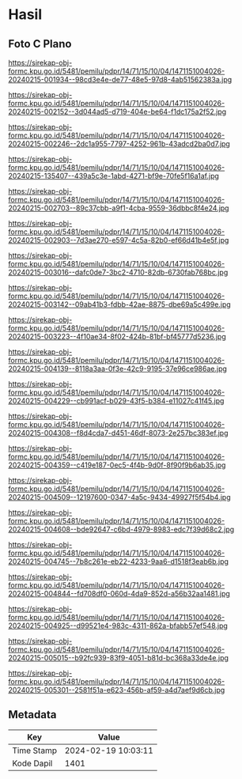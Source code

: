 # Hasil

## Foto C Plano

https://sirekap-obj-formc.kpu.go.id/5481/pemilu/pdpr/14/71/15/10/04/1471151004026-20240215-001934--98cd3e4e-de77-48e5-97d8-4ab51562383a.jpg

https://sirekap-obj-formc.kpu.go.id/5481/pemilu/pdpr/14/71/15/10/04/1471151004026-20240215-002152--3d044ad5-d719-404e-be64-f1dc175a2f52.jpg

https://sirekap-obj-formc.kpu.go.id/5481/pemilu/pdpr/14/71/15/10/04/1471151004026-20240215-002246--2dc1a955-7797-4252-961b-43adcd2ba0d7.jpg

https://sirekap-obj-formc.kpu.go.id/5481/pemilu/pdpr/14/71/15/10/04/1471151004026-20240215-135407--439a5c3e-1abd-4271-bf9e-70fe5f16a1af.jpg

https://sirekap-obj-formc.kpu.go.id/5481/pemilu/pdpr/14/71/15/10/04/1471151004026-20240215-002703--89c37cbb-a9f1-4cba-9559-36dbbc8f4e24.jpg

https://sirekap-obj-formc.kpu.go.id/5481/pemilu/pdpr/14/71/15/10/04/1471151004026-20240215-002903--7d3ae270-e597-4c5a-82b0-ef66d41b4e5f.jpg

https://sirekap-obj-formc.kpu.go.id/5481/pemilu/pdpr/14/71/15/10/04/1471151004026-20240215-003016--dafc0de7-3bc2-4710-82db-6730fab768bc.jpg

https://sirekap-obj-formc.kpu.go.id/5481/pemilu/pdpr/14/71/15/10/04/1471151004026-20240215-003142--09ab41b3-fdbb-42ae-8875-dbe69a5c499e.jpg

https://sirekap-obj-formc.kpu.go.id/5481/pemilu/pdpr/14/71/15/10/04/1471151004026-20240215-003223--4f10ae34-8f02-424b-81bf-bf45777d5236.jpg

https://sirekap-obj-formc.kpu.go.id/5481/pemilu/pdpr/14/71/15/10/04/1471151004026-20240215-004139--8118a3aa-0f3e-42c9-9195-37e96ce986ae.jpg

https://sirekap-obj-formc.kpu.go.id/5481/pemilu/pdpr/14/71/15/10/04/1471151004026-20240215-004229--cb991acf-b029-43f5-b384-e11027c41f45.jpg

https://sirekap-obj-formc.kpu.go.id/5481/pemilu/pdpr/14/71/15/10/04/1471151004026-20240215-004308--f8d4cda7-d451-46df-8073-2e257bc383ef.jpg

https://sirekap-obj-formc.kpu.go.id/5481/pemilu/pdpr/14/71/15/10/04/1471151004026-20240215-004359--c419e187-0ec5-4f4b-9d0f-8f90f9b6ab35.jpg

https://sirekap-obj-formc.kpu.go.id/5481/pemilu/pdpr/14/71/15/10/04/1471151004026-20240215-004509--12197600-0347-4a5c-9434-49927f5f54b4.jpg

https://sirekap-obj-formc.kpu.go.id/5481/pemilu/pdpr/14/71/15/10/04/1471151004026-20240215-004608--bde92647-c6bd-4979-8983-edc7f39d68c2.jpg

https://sirekap-obj-formc.kpu.go.id/5481/pemilu/pdpr/14/71/15/10/04/1471151004026-20240215-004745--7b8c261e-eb22-4233-9aa6-d1518f3eab6b.jpg

https://sirekap-obj-formc.kpu.go.id/5481/pemilu/pdpr/14/71/15/10/04/1471151004026-20240215-004844--fd708df0-060d-4da9-852d-a56b32aa1481.jpg

https://sirekap-obj-formc.kpu.go.id/5481/pemilu/pdpr/14/71/15/10/04/1471151004026-20240215-004925--d99521e4-983c-4311-862a-bfabb57ef548.jpg

https://sirekap-obj-formc.kpu.go.id/5481/pemilu/pdpr/14/71/15/10/04/1471151004026-20240215-005015--b92fc939-83f9-4051-b81d-bc368a33de4e.jpg

https://sirekap-obj-formc.kpu.go.id/5481/pemilu/pdpr/14/71/15/10/04/1471151004026-20240215-005301--2581f51a-e623-456b-af59-a4d7aef9d6cb.jpg


## Metadata

| Key        | Value               |
| ---------- | ------------------- |
| Time Stamp | 2024-02-19 10:03:11 |
| Kode Dapil | 1401                |



